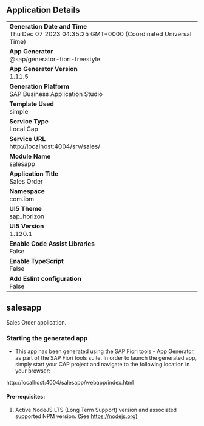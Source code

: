 ## Application Details
|               |
| ------------- |
|**Generation Date and Time**<br>Thu Dec 07 2023 04:35:25 GMT+0000 (Coordinated Universal Time)|
|**App Generator**<br>@sap/generator-fiori-freestyle|
|**App Generator Version**<br>1.11.5|
|**Generation Platform**<br>SAP Business Application Studio|
|**Template Used**<br>simple|
|**Service Type**<br>Local Cap|
|**Service URL**<br>http://localhost:4004/srv/sales/
|**Module Name**<br>salesapp|
|**Application Title**<br>Sales Order|
|**Namespace**<br>com.ibm|
|**UI5 Theme**<br>sap_horizon|
|**UI5 Version**<br>1.120.1|
|**Enable Code Assist Libraries**<br>False|
|**Enable TypeScript**<br>False|
|**Add Eslint configuration**<br>False|

## salesapp

Sales Order application.

### Starting the generated app

-   This app has been generated using the SAP Fiori tools - App Generator, as part of the SAP Fiori tools suite.  In order to launch the generated app, simply start your CAP project and navigate to the following location in your browser:

http://localhost:4004/salesapp/webapp/index.html

#### Pre-requisites:

1. Active NodeJS LTS (Long Term Support) version and associated supported NPM version.  (See https://nodejs.org)



